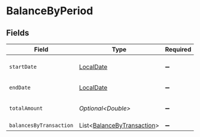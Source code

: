 # BalanceByPeriod


## Fields

| Field                                                                           | Type                                                                            | Required                                                                        | Description                                                                     | Example                                                                         |
| ------------------------------------------------------------------------------- | ------------------------------------------------------------------------------- | ------------------------------------------------------------------------------- | ------------------------------------------------------------------------------- | ------------------------------------------------------------------------------- |
| `startDate`                                                                     | [LocalDate](https://docs.oracle.com/javase/8/docs/api/java/time/LocalDate.html) | :heavy_minus_sign:                                                              | Start date of the period.                                                       | 2024-01-01                                                                      |
| `endDate`                                                                       | [LocalDate](https://docs.oracle.com/javase/8/docs/api/java/time/LocalDate.html) | :heavy_minus_sign:                                                              | End date of the period.                                                         | 2024-01-30                                                                      |
| `totalAmount`                                                                   | *Optional\<Double>*                                                             | :heavy_minus_sign:                                                              | Total amount of the period.                                                     | 1500                                                                            |
| `balancesByTransaction`                                                         | List\<[BalanceByTransaction](../../models/components/BalanceByTransaction.md)>  | :heavy_minus_sign:                                                              | N/A                                                                             |                                                                                 |